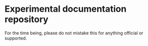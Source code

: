 # Experimental documentation repository

For the time being, please do not mistake this for anything official
or supported.
